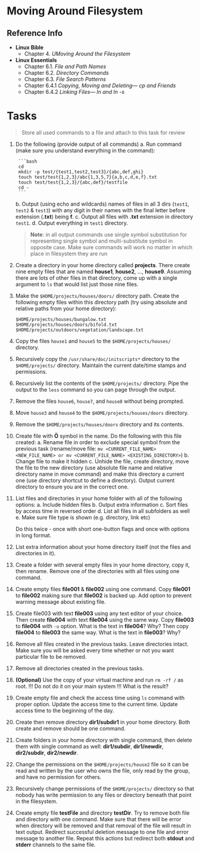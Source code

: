 # Moving Around Filesystem

## Reference Info

* **Linux Bible**
    * Chapter 4. _UMoving Around the Filesystem_
* **Linux Essentials** 
    * Chapter 6.1. _File and Path Names_
    * Chapter 6.2. _Directory Commands_
    * Chapter 6.3. _File Search Patterns_
    * Chapter 6.4.1 _Copying, Moving and Deleting— cp and Friends_
    * Chapter 6.4.2 _Linking Files— ln and ln -s_

# Tasks

> Store all used commands to a file and attach to this task for review

1. Do the following (provide output of all commands)
    a. Run command (make sure you understand everything in the command):

        ```bash
        cd
        mkdir -p test/{test1,test2,test3}/{abc,def,ghi}
        touch test/test{1,2,3}/abc{1,3,5,7}{a,b,c,d,e,f}.txt
        touch test/test{1,2,3}/{abc,def}/testfile
        cd -
        ```

    b. Output (using echo and wildcards) names of files in all 3 dirs (`test1`, 
        `test2` & `test3`) with any digit in their names with the final letter 
          before extension (**.txt**) being **f**.
    c. Output all files with **.txt** extension in directory `test1`.
    d. Output everything in `test1` directory.

    > **Note**: in all output commands use single symbol substitution for 
    > representing single symbol and multi-substitute symbol in opposite case. Make 
    > sure commands will work no matter in which place in filesystem they are run

2. Create a directory in your home directory called **projects**. There create nine 
    empty files that are named **house1**, **house2**, ..., **house9**. Assuming there are lots of other files in that directory, come up with a single argument to `ls` that would list just those nine files.

3. Make the `$HOME/projects/houses/doors/` directory path. Create the following 
    empty files within this directory path (try using absolute and relative paths 
    from your home directory):

    ```
    $HOME/projects/houses/bungalow.txt
    $HOME/projects/houses/doors/bifold.txt
    $HOME/projects/outdoors/vegetation/landscape.txt
    ```

4. Copy the files `house1` and `house5` to the `$HOME/projects/houses/` directory.

5. Recursively copy the `/usr/share/doc/initscripts*` directory to the 
    `$HOME/projects/` directory. Maintain the current date/time stamps and 
    permissions.

6. Recursively list the contents of the `$HOME/projects/` directory. Pipe the   
    output to the `less` command so you can page through the output.

7. Remove the files `house6`, `house7`, and `house8` without being prompted.

8. Move `house3` and `house4` to the `$HOME/projects/houses/doors` directory.

9. Remove the `$HOME/projects/houses/doors` directory and its contents.

10. Create file with **Ö** symbol in the name. Do the following with this file created:
    a. Rename file in order to exclude special symbol from the previous task 
    (rename/move file: `mv <CURRENT_FILE_NAME> <NEW_FILE_NAME> or mv <CURRENT_FILE_NAME> <EXISTING_DIRECTORY>`)
    b. Change file to make it hidden
    c. Unhide the file, create directory, move the file to the new directory (use 
    absolute file name and relative directory name in move command) and make this 
    directory a current one (use directory shortcut to define a directory). Output 
    current directory to ensure you are in the correct one.

11. List files and directories in your home folder with all of the following options:
    a. Include hidden files
    b. Output extra information
    c. Sort files by access time in reversed order
    d. List all files in all subfolders as well
    e. Make sure file type is shown (e.g. directory, link etc)

    Do this twice - once with short one-button flags and once with options in long 
    format.
    
12. List extra information about your home directory itself (not the files and 
directories in it).

13. Create a folder with several empty files in your home directory, copy it, then 
rename. Remove one of the directories with all files using one command.

14. Create empty files **file001** & **file002** using one command. Copy 
**file001** to **file002** making sure that **file002** is backed up. Add option to 
prevent warning message about existing file.

15. Create file003 with text **file003** using any text editor of your choice. Then 
create **file004** with text **file004** using the same way. Copy **file003** to 
**file004** with `-u` option. What is the text in **file004**? Why? Then copy 
**file004** to **file003** the same way. What is the text in **file003**? Why?

16. Remove all files created in the previous tasks. Leave directories intact. Make 
sure you will be asked every time whether or not you want particular file to be 
removed.

17. Remove all directories created in the previous tasks.

18. **(Optional)** Use the copy of your virtual machine and run ``rm -rf /`` as 
root. !!! Do not do it on your main system !!! What is the result?

19. Create empty file and check the access time using `ls` command with proper 
option. Update the access time to the current time. Update access time to the 
beginning of the day.

20. Create then remove directory **dir1/subdir1** in your home directory. Both 
create and remove should be one command.

21. Create folders in your home directory with single command, then delete them 
with single command as well: **dir1/subdir**, **dir1/newdir**, **dir2/subdir**, 
**dir2/newdir**.

22. Change the permissions on the `$HOME/projects/house2` file so it can be read 
and written by the user who owns the file, only read by the group, and have no 
permission for others.

23. Recursively change permissions of the `$HOME/projects/` directory so that 
nobody has write permission to any files or directory beneath that point in the 
filesystem.

24. Create empty file **testFile** and directory **testDir**. Try to remove both 
file and directory with one command. Make sure that there will be error when 
directory will be removed and that removal of the file will result in text output. 
Redirect successful deletion message to one file and error message to another file. 
Repeat this actions but redirect both **stdout** and **stderr** channels to the 
same file.